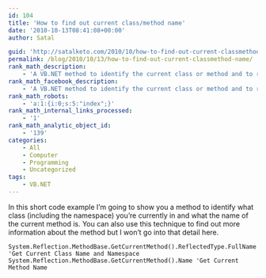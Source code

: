 ```yaml
---
id: 104
title: 'How to find out current class/method name'
date: '2010-10-13T08:41:08+00:00'
author: Satal

guid: 'http://satalketo.com/2010/10/how-to-find-out-current-classmethod-name/'
permalink: /blog/2010/10/13/how-to-find-out-current-classmethod-name/
rank_math_description:
    - 'A VB.NET method to identify the current class or method and to retrieve the name for this'
rank_math_facebook_description:
    - 'A VB.NET method to identify the current class or method and to retrieve the name for this'
rank_math_robots:
    - 'a:1:{i:0;s:5:"index";}'
rank_math_internal_links_processed:
    - '1'
rank_math_analytic_object_id:
    - '139'
categories:
    - All
    - Computer
    - Programming
    - Uncategorized
tags:
    - VB.NET
---
```


In this short code example I’m going to show you a method to identify what class (including the namespace) you’re currently in and what the name of the current method is. You can also use this technique to find out more information about the method but I won’t go into that detail here.

```vbnet
System.Reflection.MethodBase.GetCurrentMethod().ReflectedType.FullName 'Get Current Class Name and Namespace
System.Reflection.MethodBase.GetCurrentMethod().Name 'Get Current Method Name
```